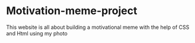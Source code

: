 # Motivation-meme-project
This website is all about building a motivational meme with the help of CSS and Html using my photo
